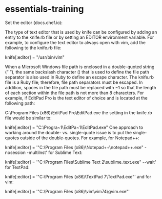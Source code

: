 # essentials-training

Set the editor (docs.chef.io):

The type of text editor that is used by knife can be configured by adding an entry to the knife.rb file or by setting an EDITOR environment variable. For example, to configure the text editor to always open with vim, add the following to the knife.rb file:

knife[:editor] = "/usr/bin/vim"


When a Microsoft Windows file path is enclosed in a double-quoted string (” ”), the same backslash character (\) that is used to define the file path separator is also used in Ruby to define an escape character. The knife.rb file is a Ruby file; therefore, file path separators must be escaped. In addition, spaces in the file path must be replaced with ~1 so that the length of each section within the file path is not more than 8 characters. For example, if EditPad Pro is the text editor of choice and is located at the following path:

C:\\Program Files (x86)\EditPad Pro\EditPad.exe
the setting in the knife.rb file would be similar to:

knife[:editor] = "C:\\Progra~1\\EditPa~1\\EditPad.exe"
One approach to working around the double- vs. single-quote issue is to put the single-quotes outside of the double-quotes. For example, for Notepad++:

knife[:editor] = '"C:\Program Files (x86)\Notepad++\notepad++.exe" -nosession -multiInst'
for Sublime Text:

knife[:editor] = '"C:\Program Files\Sublime Text 2\sublime_text.exe" --wait'
for TextPad:

knife[:editor] = '"C:\Program Files (x86)\TextPad 7\TextPad.exe"'
and for vim:

knife[:editor] = '"C:\Program Files (x86)\vim\vim74\gvim.exe"'
